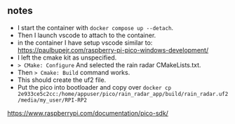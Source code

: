 ## notes

- I start the container with `docker compose up --detach`.
- Then I launch vscode to attach to the container.
- in the container I have setup vscode similar to: https://paulbupejr.com/raspberry-pi-pico-windows-development/
- I left the cmake kit as unspecified.
- `> CMake: Configure` And selected the rain radar CMakeLists.txt.
- Then `> Cmake: Build` command works.
- This should create the uf2 file.
- Put the pico into bootloader and copy over `docker cp 2e933ce5c2cc:/home/appuser/pico/rain_radar_app/build/rain_radar.uf2 /media/my_user/RPI-RP2`


https://www.raspberrypi.com/documentation/pico-sdk/
